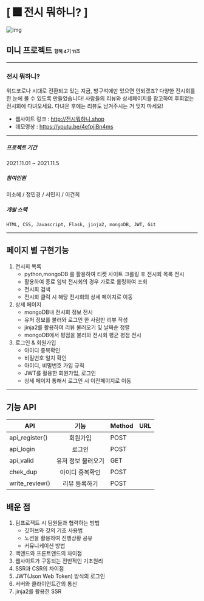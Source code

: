 # [ 🎆 전시 뭐하니? ]
![img][logo]

[logo]: https://github.com/dev-sohye/hanghae99_11/blob/main/logo_02.png?raw=true
## 미니 프로젝트 <span style="font-size:12px;">항해 4기 11조</span>
***
### 전시 뭐하니?
위드코로나 시대로 전환되고 있는 지금, 방구석에만 있으면 안되겠죠? 다양한 전시회를 한 눈에 볼 수 있도록 만들었습니다! 사람들의 리뷰와 상세페이지를 참고하여 후회없는 전시회에 다녀오세요. 다녀온 후에는 리뷰도 남겨주시는 거 잊지 마세요!
- 웹사이트 링크 : http://전시뭐하니.shop
- 데모영상 : https://youtu.be/4efpjiBn4ms
***
##### 프로젝트 기간
2021.11.01 ~ 2021.11.5
##### 참여인원
이소혜 / 정민경 / 서민지 / 이건희
##### 개발 스택
    HTML, CSS, Javascript, Flask, jinja2, mongoDB, JWT, Git
***
## 페이지 별 구현기능
1. 전시회 목록
   - python,mongoDB 를 활용하여 티켓 사이트 크롤링 후 전시회 목록 전시 
   - 활용하여 종료 임박 전시회의 경우 가로로 롤링하여 조회 
   - 전시회 검색
   - 전시회 클릭 시 해당 전시회의 상세 페이지로 이동
2. 상세 페이지
    - mongoDB내 전시회 정보 전시
    - 유저 정보를 불러와 로그인 한 사람만 리뷰 작성
    - jinja2를 활용하여 리뷰 불러오기 및 날짜순 정렬
    - mongoDB에서 평점을 불러와 전시회 평균 평점 전시
3. 로그인 & 회원가입
    - 아이디 중복확인
    - 비밀번호 일치 확인
    - 아이디, 비밀번호 가입 규칙
    - JWT를 활용한 회원가입, 로그인
    - 상세 페이지 통해서 로그인 시 이전페이지로 이동
***
## 기능 API
| API | 기능 | Method | URL |
|---|:---:|---|---|
| api_register() |  회원가입 | POST |
| api_login | 로그인 | POST |
| api_valid | 유저 정보 불러오기 | GET |
| chek_dup | 아이디 중복확인 | POST |
| write_review() | 리뷰 등록하기 | POST |

## 배운 점
1. 팀프로젝트 시 팀원들과 협력하는 방법
   - 깃허브와 깃의 기초 사용법
   - 노션을 활용하여 진행상황 공유
   - 커뮤니케이션 방법
2. 백엔드와 프론트앤드의 차이점
3. 웹사이트가 구동되는 전반적인 기초원리
4. SSR과 CSR의 차이점
5. JWT(Json Web Token) 방식의 로그인
6. 서버와 클라이언트간의 통신
7. jinja2를 활용한 SSR
